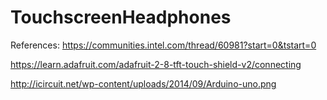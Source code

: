 # TouchscreenHeadphones

References:
https://communities.intel.com/thread/60981?start=0&tstart=0


https://learn.adafruit.com/adafruit-2-8-tft-touch-shield-v2/connecting


http://icircuit.net/wp-content/uploads/2014/09/Arduino-uno.png
